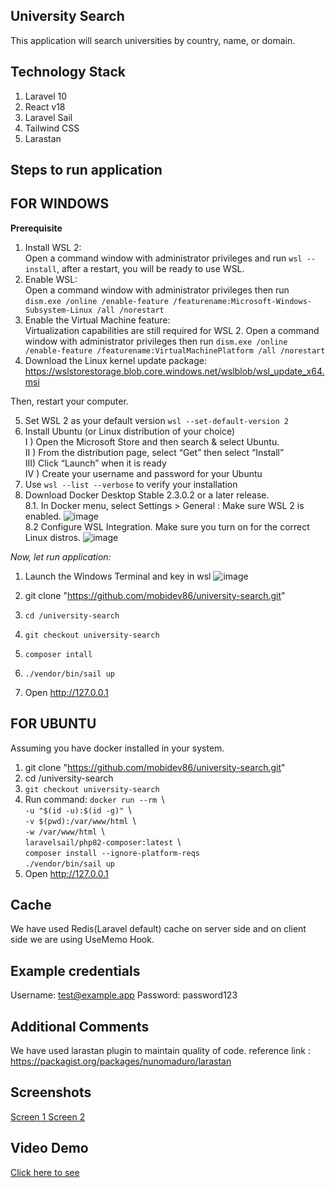 ## University Search ##

This application will search universities by country, name, or domain.

## Technology Stack ##
1. Laravel 10
2. React v18
3. Laravel Sail
4. Tailwind CSS
5. Larastan


## Steps to run application ##

## FOR WINDOWS ##

**Prerequisite**
1.  Install WSL 2: \
    Open a command window with administrator privileges and run
    `wsl --install`, after a restart, you will be ready to use WSL.
2. Enable WSL: \
    Open a command window with administrator privileges then run
    `dism.exe /online /enable-feature /featurename:Microsoft-Windows-Subsystem-Linux /all /norestart`
3. Enable the Virtual Machine feature: \
   Virtualization capabilities are still required for WSL 2. Open a command window with administrator privileges then run
   `dism.exe /online /enable-feature /featurename:VirtualMachinePlatform /all /norestart`
4. Download the Linux kernel update package: \
   https://wslstorestorage.blob.core.windows.net/wslblob/wsl_update_x64.msi

Then, restart your computer.

5. Set WSL 2 as your default version
   `wsl --set-default-version 2`
6. Install Ubuntu (or Linux distribution of your choice) \
   I ) Open the Microsoft Store and then search & select Ubuntu. \
   II ) From the distribution page, select “Get” then select “Install” \
   III) Click “Launch” when it is ready \
   IV ) Create your username and password for your Ubuntu
7. Use `wsl --list --verbose` to verify your installation
8. Download Docker Desktop Stable 2.3.0.2 or a later release. \
8.1. In Docker menu, select Settings > General : Make sure WSL 2 is enabled.
   ![image](https://github.com/mobidev86/university-search/assets/45712021/086fbf9f-8e0e-4766-a512-18a0ecaf9cf8) \
8.2 Configure WSL Integration. Make sure you turn on for the correct Linux distros.
![image](https://github.com/mobidev86/university-search/assets/45712021/4a88463d-df15-46b6-b1a3-09554b3064f2)



_Now, let run application:_ 
1. Launch the Windows Terminal and key in wsl
 ![image](https://github.com/mobidev86/university-search/assets/45712021/8a02789f-ce59-4232-a7d5-3d2995988a84)

2. git clone "https://github.com/mobidev86/university-search.git"
3. `cd /university-search`
4. `git checkout university-search`
5. `composer intall`
6. `./vendor/bin/sail up`
7. Open http://127.0.0.1


## FOR UBUNTU ##
Assuming you have docker installed in your system.

1. git clone "https://github.com/mobidev86/university-search.git"
2. cd /university-search
3. `git checkout university-search`
4. Run command:
    `docker run --rm `&#92; \
        `-u "$(id -u):$(id -g)" `&#92; \
        `-v $(pwd):/var/www/html `&#92; \
        `-w /var/www/html `&#92; \
        `laravelsail/php82-composer:latest `&#92; \
        `composer install --ignore-platform-reqs ` \
        `./vendor/bin/sail up`
6. Open http://127.0.0.1




## Cache ##
We have used Redis(Laravel default) cache on server side and on client side we are using UseMemo Hook.


## Example credentials ##
Username: test@example.app
Password: password123


## Additional Comments ##
We have used larastan plugin to maintain quality of code. reference link : https://packagist.org/packages/nunomaduro/larastan


## Screenshots ##
<a href="https://prnt.sc/mN_eQucaxtsQ" target="_blank">Screen 1 </a>
<a href="https://prnt.sc/XERoAMN0XogD" target="_blank">Screen 2 </a>

## Video Demo ##
<a href="https://screenrec.com/share/5tjni1FRcr" target="_blank">Click here to see</a>
